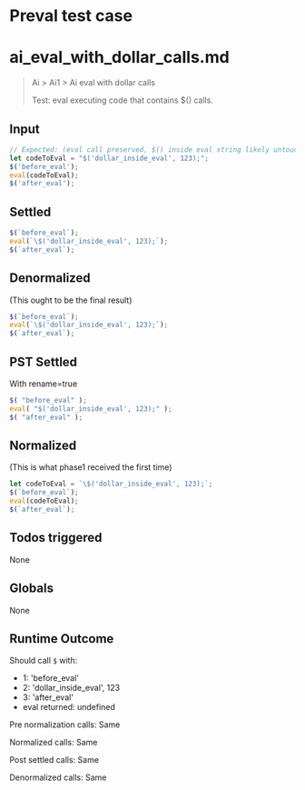 # Preval test case

# ai_eval_with_dollar_calls.md

> Ai > Ai1 > Ai eval with dollar calls
>
> Test: eval executing code that contains $() calls.

## Input

`````js filename=intro
// Expected: (eval call preserved, $() inside eval string likely untouched by Preval)
let codeToEval = "$('dollar_inside_eval', 123);";
$('before_eval');
eval(codeToEval);
$('after_eval');
`````


## Settled


`````js filename=intro
$(`before_eval`);
eval(`\$('dollar_inside_eval', 123);`);
$(`after_eval`);
`````


## Denormalized
(This ought to be the final result)

`````js filename=intro
$(`before_eval`);
eval(`\$('dollar_inside_eval', 123);`);
$(`after_eval`);
`````


## PST Settled
With rename=true

`````js filename=intro
$( "before_eval" );
eval( "$('dollar_inside_eval', 123);" );
$( "after_eval" );
`````


## Normalized
(This is what phase1 received the first time)

`````js filename=intro
let codeToEval = `\$('dollar_inside_eval', 123);`;
$(`before_eval`);
eval(codeToEval);
$(`after_eval`);
`````


## Todos triggered


None


## Globals


None


## Runtime Outcome


Should call `$` with:
 - 1: 'before_eval'
 - 2: 'dollar_inside_eval', 123
 - 3: 'after_eval'
 - eval returned: undefined

Pre normalization calls: Same

Normalized calls: Same

Post settled calls: Same

Denormalized calls: Same
